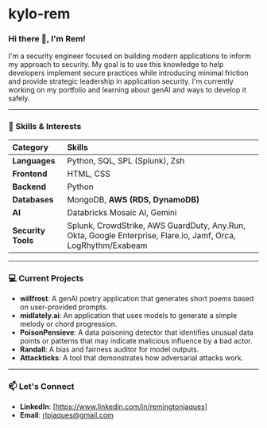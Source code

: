 # kylo-rem

### Hi there 👋, I'm Rem!

I'm a security engineer focused on building modern applications to inform my approach to security. My goal is to use this knowledge to help developers implement secure practices while introducing minimal friction and provide strategic leadership in application security. I'm currently working on my portfolio and learning about genAI and ways to develop it safely.

---

### 🚀 Skills & Interests

| Category | Skills |
| :--- | :--- |
| **Languages** | Python, SQL, SPL (Splunk), Zsh |
| **Frontend** | HTML, CSS |
| **Backend** | Python |
| **Databases** | MongoDB, **AWS (RDS, DynamoDB)** |
| **AI** | Databricks Mosaic AI, Gemini |
| **Security Tools** | Splunk, CrowdStrike, AWS GuardDuty, Any.Run, Okta, Google Enterprise, Flare.io, Jamf, Orca, LogRhythm/Exabeam |

---

### 💻 Current Projects

- **willfrost**: A genAI poetry application that generates short poems based on user-provided prompts.
- **midlately.ai**: An application that uses models to generate a simple melody or chord progression.
- **PoisonPensieve**: A data poisoning detector that identifies unusual data points or patterns that may indicate malicious influence by a bad actor.
- **Randall**: A bias and fairness auditor for model outputs.
- **Attackticks**: A tool that demonstrates how adversarial attacks work. 


---

### 📫 Let's Connect

[//]: # (Commenting out "- **Portfolio**: [Link to your portfolio website]." for now.)
- **LinkedIn**: [https://www.linkedin.com/in/remingtonjaques]
- **Email**: rlpjaques@gmail.com
